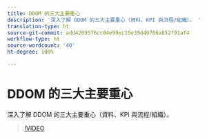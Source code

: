 ```yaml
---
title: DDOM 的三大主要重心
description: '深入了解 DDOM 的三大主要重心（資料、KPI 與流程/組織）。 '
translation-type: ht
source-git-commit: add4209576cc04e99ec15e39d40706a852f91af4
workflow-type: ht
source-wordcount: '40'
ht-degree: 100%

---
```



# DDOM 的三大主要重心

深入了解 DDOM 的三大主要重心（資料、KPI 與流程/組織）。

>[!VIDEO](https://video.tv.adobe.com/v/41692)
